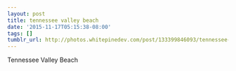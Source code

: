 ```yaml
---
layout: post
title: tennessee valley beach
date: '2015-11-17T05:15:38-08:00'
tags: []
tumblr_url: http://photos.whitepinedev.com/post/133399846093/tennessee-valley-beach
---
```

Tennessee Valley Beach

